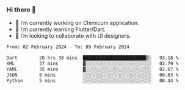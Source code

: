 ### Hi there 👋

<!--
**devcat37/devcat37** is a ✨ _special_ ✨ repository because its `README.md` (this file) appears on your GitHub profile.-->


- 🔭 I’m currently working on Chimicum application.
- 🌱 I’m currently learning Flutter/Dart.
- 👯 I’m looking to collaborate with UI designers.
<!-- - 🤔 I’m looking for help with ... -->

<!--START_SECTION:waka-->

```txt
From: 02 February 2024 - To: 09 February 2024

Dart        20 hrs 38 mins  ███████████████████████▒░   93.18 %
XML         37 mins         ▓░░░░░░░░░░░░░░░░░░░░░░░░   02.79 %
YAML        35 mins         ▓░░░░░░░░░░░░░░░░░░░░░░░░   02.67 %
JSON        8 mins          ░░░░░░░░░░░░░░░░░░░░░░░░░   00.63 %
Python      5 mins          ░░░░░░░░░░░░░░░░░░░░░░░░░   00.44 %
```

<!--END_SECTION:waka-->
